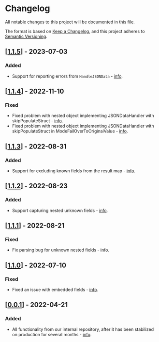 # Changelog

All notable changes to this project will be documented in this file.

The format is based on [Keep a Changelog](https://keepachangelog.com/en/1.0.0/),
and this project adheres to [Semantic Versioning](https://semver.org/spec/v2.0.0.html).

## [[1.1.5](https://github.com/PerimeterX/marshmallow/compare/v1.1.4...v1.1.5)] - 2023-07-03

### Added

- Support for reporting errors from `HandleJSONData` - [info](https://github.com/PerimeterX/marshmallow/issues/27).

## [[1.1.4](https://github.com/PerimeterX/marshmallow/compare/v1.1.3...v1.1.4)] - 2022-11-10

### Fixed

- Fixed problem with nested object implementing JSONDataHandler with skipPopulateStruct - [info](https://github.com/PerimeterX/marshmallow/issues/18).
- Fixed problem with nested object implementing JSONDataHandler with skipPopulateStruct in ModeFailOverToOriginalValue - [info](https://github.com/PerimeterX/marshmallow/issues/19).

## [[1.1.3](https://github.com/PerimeterX/marshmallow/compare/v1.1.2...v1.1.3)] - 2022-08-31

### Added

- Support for excluding known fields from the result map - [info](https://github.com/PerimeterX/marshmallow/issues/16).

## [[1.1.2](https://github.com/PerimeterX/marshmallow/compare/v1.1.1...v1.1.2)] - 2022-08-23

### Added

- Support capturing nested unknown fields - [info](https://github.com/PerimeterX/marshmallow/issues/15).

## [[1.1.1](https://github.com/PerimeterX/marshmallow/compare/v1.1.0...v1.1.1)] - 2022-08-21

### Fixed

- Fix parsing bug for unknown nested fields - [info](https://github.com/PerimeterX/marshmallow/issues/12).

## [[1.1.0](https://github.com/PerimeterX/marshmallow/compare/v0.0.1...v1.1.0)] - 2022-07-10

### Fixed

- Fixed an issue with embedded fields - [info](https://github.com/PerimeterX/marshmallow/issues/9).

## [[0.0.1](https://github.com/PerimeterX/marshmallow/tree/v0.0.1)] - 2022-04-21

### Added

- All functionality from our internal repository, after it has been stabilized on production for several months - [info](https://www.perimeterx.com/tech-blog/2022/boosting-up-json-performance-of-unstructured-structs-in-go/).
